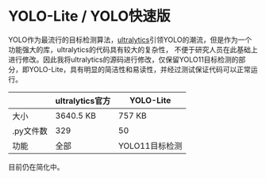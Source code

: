 # YOLO-Lite / YOLO快速版

YOLO作为最流行的目标检测算法，[ultralytics](https://github.com/ultralytics/ultralytics)引领YOLO的潮流，但是作为一个功能强大的库，ultralytics的代码具有较大的复杂性，
不便于研究人员在此基础上进行修改。因此我将ultralytics的源码进行修改，仅保留YOLO11目标检测的部分，即YOLO-Lite，具有明显的简洁性和易读性，并经过测试保证代码可以正常运行。

|          | ultralytics官方 | YOLO-Lite |
|----------|----------|----------|
| 大小     | 3640.5 KB   | 757 KB    |
| .py文件数   | 329      | 50       |
| 功能     | 全部     | YOLO11目标检测 |

目前仍在简化中。
